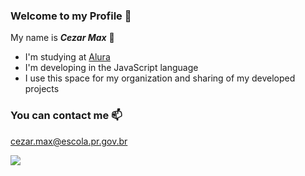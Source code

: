 ### Welcome to my Profile 💚

My name is **_Cezar Max_** :metal:

- I'm studying at [Alura](https://www.alura.com.br)
- I'm developing in the JavaScript language
- I use this space for my organization and sharing of my developed projects

### You can contact me 📫

cezar.max@escola.pr.gov.br

![](https://media.tenor.com/nD46ZkEngG0AAAAC/strumming-cole-rolland.gif)
